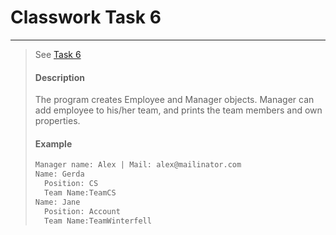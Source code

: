 # Classwork Task 6
-----------------
> See [Task 6](./classworks/cw_task6/main.dart)
>
> #### Description
> The program creates Employee and Manager objects. Manager can add employee to his/her team, and prints the team members and own properties.
> #### Example
> ```dart
> Manager name: Alex | Mail: alex@mailinator.com
> Name: Gerda
> 	Position: CS
> 	Team Name:TeamCS
> Name: Jane
> 	Position: Account
> 	Team Name:TeamWinterfell
> ```
>
